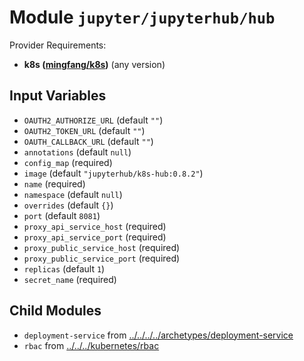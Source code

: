 
# Module `jupyter/jupyterhub/hub`

Provider Requirements:
* **k8s ([mingfang/k8s](https://registry.terraform.io/providers/mingfang/k8s/latest))** (any version)

## Input Variables
* `OAUTH2_AUTHORIZE_URL` (default `""`)
* `OAUTH2_TOKEN_URL` (default `""`)
* `OAUTH_CALLBACK_URL` (default `""`)
* `annotations` (default `null`)
* `config_map` (required)
* `image` (default `"jupyterhub/k8s-hub:0.8.2"`)
* `name` (required)
* `namespace` (default `null`)
* `overrides` (default `{}`)
* `port` (default `8081`)
* `proxy_api_service_host` (required)
* `proxy_api_service_port` (required)
* `proxy_public_service_host` (required)
* `proxy_public_service_port` (required)
* `replicas` (default `1`)
* `secret_name` (required)

## Child Modules
* `deployment-service` from [../../../../archetypes/deployment-service](../../../../archetypes/deployment-service)
* `rbac` from [../../../kubernetes/rbac](../../../kubernetes/rbac)

